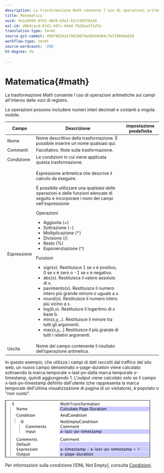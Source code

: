 ```yaml
---
description: La trasformazione Math consente l'uso di operazioni aritmetiche sui campi all'interno delle voci di registro.
title: Matematica
uuid: 9e1a5950-8fb2-48e9-b9a1-82c5165fba10
exl-id: d8b9cacd-67d1-447c-94dd-7028aa371dfa
translation-type: tm+mt
source-git-commit: d9df90242ef96188f4e4b5e6d04cfef196b0a628
workflow-type: tm+mt
source-wordcount: '256'
ht-degree: 4%

---
```


# Matematica{#math}

La trasformazione Math consente l&#39;uso di operazioni aritmetiche sui campi all&#39;interno delle voci di registro.

Le operazioni possono includere numeri interi decimali e costanti a virgola mobile.

<table id="table_FDF3DDF1960E43E391A67C9DC2A0E302"> 
 <thead> 
  <tr> 
   <th colname="col1" class="entry"> Campo </th> 
   <th colname="col2" class="entry"> Descrizione </th> 
   <th colname="col3" class="entry"> impostazione predefinita </th> 
  </tr> 
 </thead>
 <tbody> 
  <tr> 
   <td colname="col1"> Nome </td> 
   <td colname="col2"> Nome descrittivo della trasformazione. È possibile inserire un nome qualsiasi qui. </td> 
   <td colname="col3"></td> 
  </tr> 
  <tr> 
   <td colname="col1"> Commenti </td> 
   <td colname="col2"> Facoltativo. Note sulla trasformazione. </td> 
   <td colname="col3"></td> 
  </tr> 
  <tr> 
   <td colname="col1"> Condizione </td> 
   <td colname="col2"> Le condizioni in cui viene applicata questa trasformazione. </td> 
   <td colname="col3"></td> 
  </tr> 
  <tr> 
   <td colname="col1"> Espressione </td> 
   <td colname="col2"> <p>Espressione aritmetica che descrive il calcolo da eseguire. </p> <p> È possibile utilizzare una qualsiasi delle operazioni e delle funzioni elencate di seguito e incorporare i nomi dei campi nell'espressione: </p> <p> Operazioni 
     <ul id="ul_DB5915FADA0A41A3B11F1F48615F40A9">
      <li id="li_CA9EA97243F04760A81313C17EE057B3"> Aggiunta (+) </li>
      <li id="li_908A272EBA2340098C20F22AA8D9ED26"> Sottrazione (-) </li>
      <li id="li_C62257FF3AAB436D9148BBEA441621D7"> Moltiplicazione (*) </li>
      <li id="li_B5A9EAB3E49D4CB9A297172199F23542"> Divisione (/) </li>
      <li id="li_D2D2B51DB2C8412A9B6F9D5F3CC03F8A"> Resto (%) </li>
      <li id="li_07E7E368FFD2437A852B785E159848E5"> Esponenziazione (^) </li>
     </ul></p> <p>Funzioni 
     <ul id="ul_E335AE8D684340AA998C4A2633FFDEE1">
      <li id="li_E036FF0B5DF244DDBFEDA9BFEDC62251"> sign(x). Restituisce 1 se x è positivo, 0 se x è zero o -1 se x è negativo. </li>
      <li id="li_90CD8899DDC14778A95930C2768C82BC"> abs(x). Restituisce il valore assoluto di x. </li>
      <li id="li_F4AF23F343F74BD88B7166B1C2BB065E"> pavimento(x). Restituisce il numero intero più grande minore o uguale a x. </li>
      <li id="li_A31379A3659240C3A629BFAF19A6DDF1"> round(x). Restituisce il numero intero più vicino a x. </li>
      <li id="li_9C0A0F3A4A304026B543F2A64B98B922"> log(b,x). Restituisce il logaritmo di x base b. </li>
      <li id="li_124D62C2CA5A42CBBCC5DB18FAA8920E"> min(x,y,..). Restituisce il minore tra tutti gli argomenti. </li>
      <li id="li_3B7B9FC1C0BF4E7688F9F49130B97B7F"> max(x,y,..) Restituisce il più grande di tutti i relativi argomenti. </li>
     </ul></p> </td> 
   <td colname="col3"></td> 
  </tr> 
  <tr> 
   <td colname="col1"> Uscita </td> 
   <td colname="col2"> Nome del campo contenente il risultato dell’operazione aritmetica. </td> 
   <td colname="col3"></td> 
  </tr> 
 </tbody> 
</table>

In questo esempio, che utilizza i campi di dati raccolti dal traffico del sito web, un nuovo campo denominato x-page-duration viene calcolato sottraendo la marca temporale x-last-pv-dalla marca temporale x-timestamp, quindi aggiungendo 1. L&#39;output viene calcolato solo se il campo x-last-pv-timestamp definito dall&#39;utente (che rappresenta la marca temporale dell&#39;ultima visualizzazione di pagina di un visitatore), è popolato o &quot;non vuoto&quot;.

![](assets/cfg_TransformationType_Math.png)

Per informazioni sulla condizione [!DNL Not Empty], consulta [Condizioni](../../../../../home/c-dataset-const-proc/c-conditions/c-abt-cond.md).
